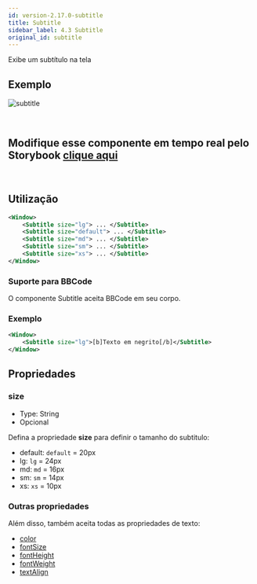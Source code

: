 ```yaml
---
id: version-2.17.0-subtitle
title: Subtitle
sidebar_label: 4.3 Subtitle
original_id: subtitle
---
```


Exibe um subtítulo na tela

## Exemplo

![subtitle](assets/images_components/v2.0.0/subtitle.jpg)

<br>

## Modifique esse componente em tempo real pelo Storybook [clique aqui](https://ame-miniapp-components.calindra.com.br/storybook/?path=/story/textos-subtitle--basic)

<br>

## Utilização

```xml
<Window>
    <Subtitle size="lg"> ... </Subtitle>
    <Subtitle size="default"> ... </Subtitle>
    <Subtitle size="md"> ... </Subtitle>
    <Subtitle size="sm"> ... </Subtitle>
    <Subtitle size="xs"> ... </Subtitle>
</Window>
```

### Suporte para BBCode

O componente Subtitle aceita BBCode em seu corpo.

### Exemplo

```xml
<Window>
    <Subtitle size="lg">[b]Texto em negrito[/b]</Subtitle>
</Window>
```

## Propriedades

### size

- Type: String
- Opcional

Defina a propriedade **size** para definir o tamanho do subtitulo:

* default: `default` = 20px
* lg: `lg` = 24px
* md: `md` = 16px
* sm: `sm` = 14px
* xs: `xs` = 10px

### Outras propriedades

Além disso, também aceita todas as propriedades de texto:

* [color](colorText.md)
* [fontSize](fontSizes.md)
* [fontHeight](fontHeight.md)
* [fontWeight](fontWeight.md)
* [textAlign](textAlign.md)
